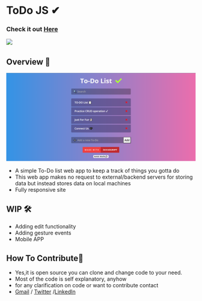 # ToDo JS ✔

### Check it out [Here](https://ankitmalik84.github.io/to-do-list2/)

 <img src="https://forthebadge.com/images/badges/made-with-javascript.svg">

## Overview 👀

<img src="gitres/pic.png" >

- A simple To-Do list web app to keep a track of things you gotta do
- This web app makes no request to external/backend servers for storing data but instead stores data on local machines
- Fully responsive site

## WIP 🛠

- Adding edit functionality
- Adding gesture events
- Mobile APP

## How To Contribute🤝

- Yes,it is open source you can clone and change code to your need.
- Most of the code is self explanatory, anyhow
- for any clarification on code or want to contribute contact
- [Gmail] / [Twitter] /[LinkedIn]

[Gmail]: mailto:ankitmalik844903@gmail.com
[LinkedIn]: https://www.linkedin.com/in/ankitmalik84
[Twitter]: https://twitter.com/ankitmalik84
[here]: https://ankitmalik84.github.io/to-do-list2/
